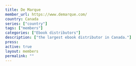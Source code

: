 ```yaml
---
title: De Marque
member_url: https://www.demarque.com/
country: Canada
series: ["country"] 
tags: ["members"]
categories: ["Ebook distributors"]
description: ["the largest ebook distributor in Canada."]
press:
active: true
layout: members 
permalink: ""
---
```

